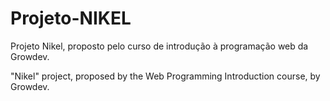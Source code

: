 # Projeto-NIKEL

Projeto Nikel, proposto pelo curso de introdução à programação web da Growdev.

"Nikel" project, proposed by the Web Programming Introduction course, by Growdev.
